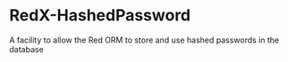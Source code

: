 # RedX-HashedPassword
A facility to allow the Red ORM to store and use hashed passwords in the database
